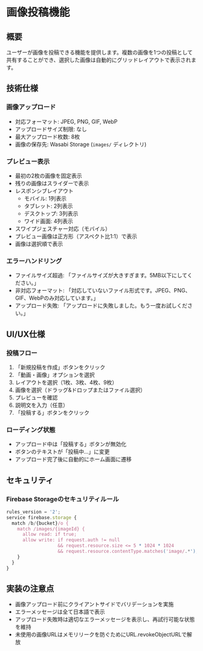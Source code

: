 # 画像投稿機能

## 概要
ユーザーが画像を投稿できる機能を提供します。複数の画像を1つの投稿として共有することができ、選択した画像は自動的にグリッドレイアウトで表示されます。

## 技術仕様

### 画像アップロード
- 対応フォーマット: JPEG, PNG, GIF, WebP
- アップロードサイズ制限: なし
- 最大アップロード枚数: 8枚
- 画像の保存先: Wasabi Storage (`images/` ディレクトリ)

### プレビュー表示
- 最初の2枚の画像を固定表示
- 残りの画像はスライダーで表示
- レスポンシブレイアウト
  - モバイル: 1列表示
  - タブレット: 2列表示
  - デスクトップ: 3列表示
  - ワイド画面: 4列表示
- スワイプジェスチャー対応（モバイル）
- プレビュー画像は正方形（アスペクト比1:1）で表示
- 画像は選択順で表示

### エラーハンドリング
- ファイルサイズ超過: 「ファイルサイズが大きすぎます。5MB以下にしてください。」
- 非対応フォーマット: 「対応していないファイル形式です。JPEG、PNG、GIF、WebPのみ対応しています。」
- アップロード失敗: 「アップロードに失敗しました。もう一度お試しください。」

## UI/UX仕様

### 投稿フロー
1. 「新規投稿を作成」ボタンをクリック
2. 「動画・画像」オプションを選択
3. レイアウトを選択（1枚、3枚、4枚、9枚）
4. 画像を選択（ドラッグ&ドロップまたはファイル選択）
5. プレビューを確認
6. 説明文を入力（任意）
7. 「投稿する」ボタンをクリック

### ローディング状態
- アップロード中は「投稿する」ボタンが無効化
- ボタンのテキストが「投稿中...」に変更
- アップロード完了後に自動的にホーム画面に遷移

## セキュリティ

### Firebase Storageのセキュリティルール
```javascript
rules_version = '2';
service firebase.storage {
  match /b/{bucket}/o {
    match /images/{imageId} {
      allow read: if true;
      allow write: if request.auth != null
                   && request.resource.size <= 5 * 1024 * 1024
                   && request.resource.contentType.matches('image/.*');
    }
  }
}
```

## 実装の注意点
- 画像アップロード前にクライアントサイドでバリデーションを実施
- エラーメッセージは全て日本語で表示
- アップロード失敗時は適切なエラーメッセージを表示し、再試行可能な状態を維持
- 未使用の画像URLはメモリリークを防ぐためにURL.revokeObjectURLで解放
